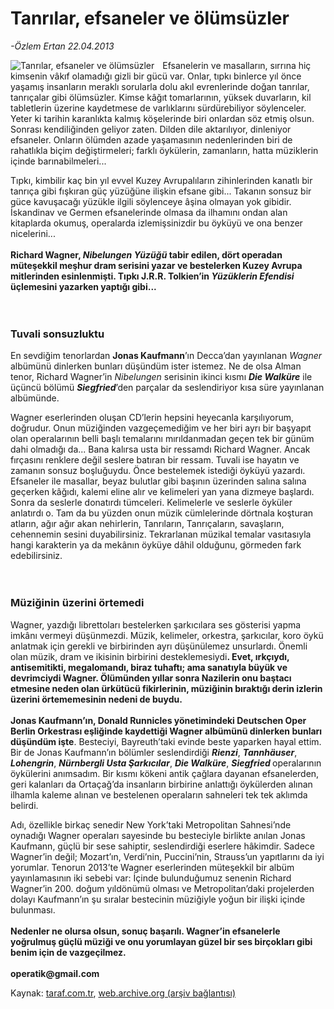 # Tanrılar, efsaneler ve ölümsüzler

*-Özlem Ertan 22.04.2013*

<div class="yazi"><img align="left" alt="Tanrılar, efsaneler ve ölümsüzler" border="0" src="http://www.taraf.com.tr/fotoraflar/makaleler/tanrilar-efsaneler-ve-olumsuzler_9509_orijinal.jpg" style="border-right-width:10px; border-color:#FFFFFF"/><p>Efsanelerin ve masalların, sırrına hiç kimsenin vâkıf olamadığı gizli bir gücü var. Onlar, tıpkı binlerce yıl önce yaşamış insanların meraklı sorularla dolu akıl evrenlerinde doğan tanrılar, tanrıçalar gibi ölümsüzler. Kimse kâğıt tomarlarının, yüksek duvarların, kil tabletlerin üzerine kaydetmese de varlıklarını sürdürebiliyor söylenceler. Yeter ki tarihin karanlıkta kalmış köşelerinde biri onlardan söz etmiş olsun. Sonrası kendiliğinden geliyor zaten. Dilden dile aktarılıyor, dinleniyor efsaneler. Onların ölümden azade yaşamasının nedenlerinden biri de rahatlıkla biçim değiştirmeleri; farklı öykülerin, zamanların, hatta müziklerin içinde barınabilmeleri... </p>
<p>Tıpkı, kimbilir kaç bin yıl evvel Kuzey Avrupalıların zihinlerinden kanatlı bir tanrıça gibi fışkıran güç yüzüğüne ilişkin efsane gibi... Takanın sonsuz bir güce kavuşacağı yüzükle ilgili söylenceye âşina olmayan yok gibidir. İskandinav ve Germen efsanelerinde olmasa da ilhamını ondan alan kitaplarda okumuş, operalarda izlemişsinizdir bu öyküyü ve ona benzer nicelerini...<br/><br/><b>Richard Wagner, <i>Nibelungen Yüzüğü</i> tabir edilen, dört operadan müteşekkil meşhur dram serisini yazar ve bestelerken Kuzey Avrupa mitlerinden esinlenmişti. Tıpkı J.R.R. Tolkien’in <i>Yüzüklerin Efendisi</i> üçlemesini yazarken yaptığı gibi... <br/><br/><br/></b></p>
<h3>Tuvali sonsuzluktu</h3>
<p>En sevdiğim tenorlardan <b>Jonas Kaufmann</b>’ın Decca’dan yayınlanan <i>Wagner </i>albümünü dinlerken bunları düşündüm ister istemez. Ne de olsa Alman tenor, Richard Wagner’in <i>Nibelungen</i> serisinin ikinci kısmı <b><i>Die Walküre</i></b> ile üçüncü bölümü <b><i>Siegfried</i></b>’den parçalar da seslendiriyor kısa süre yayınlanan albümünde. </p>
<p>Wagner eserlerinden oluşan CD’lerin hepsini heyecanla karşılıyorum, doğrudur. Onun müziğinden vazgeçemediğim ve her biri ayrı bir başyapıt olan operalarının belli başlı temalarını mırıldanmadan geçen tek bir günüm dahi olmadığı da... Bana kalırsa usta bir ressamdı Richard Wagner. Ancak fırçasını renklere değil seslere batıran bir ressam. Tuvali ise hayatın ve zamanın sonsuz boşluğuydu. Önce bestelemek istediği öyküyü yazardı. Efsaneler ile masallar, beyaz bulutlar gibi başının üzerinden salına salına geçerken kâğıdı, kalemi eline alır ve kelimeleri yan yana dizmeye başlardı. Sonra da seslerle donatırdı tümceleri. Kelimelerle ve seslerle öyküler anlatırdı o. Tam da bu yüzden onun müzik cümlelerinde dörtnala koşturan atların, ağır ağır akan nehirlerin, Tanrıların, Tanrıçaların, savaşların, cehennemin sesini duyabilirsiniz. Tekrarlanan müzikal temalar vasıtasıyla hangi karakterin ya da mekânın öyküye dâhil olduğunu, görmeden fark edebilirsiniz.<br/><br/><br/></p>
<h3>Müziğinin üzerini örtemedi</h3>
<p>Wagner, yazdığı librettoları bestelerken şarkıcılara ses gösterisi yapma imkânı vermeyi düşünmezdi. Müzik, kelimeler, orkestra, şarkıcılar, koro öykü anlatmak için gerekli ve birbirinden ayrı düşünülemez unsurlardı. Önemli olan müzik, dram ve ikisinin birbirini desteklemesiydi<b>. Evet, ırkçıydı, antisemitikti, megalomandı, biraz tuhaftı; ama sanatıyla büyük ve devrimciydi Wagner. Ölümünden yıllar sonra Nazilerin onu baştacı etmesine neden olan ürkütücü fikirlerinin, müziğinin bıraktığı derin izlerin üzerini örtememesinin nedeni de buydu.<br/><br/></b><b>Jonas Kaufmann’ın, Donald Runnicles yönetimindeki Deutschen Oper Berlin Orkestrası eşliğinde kaydettiği Wagner albümünü dinlerken bunları düşündüm işte</b>. Besteciyi, Bayreuth’taki evinde beste yaparken hayal ettim. Bir de Jonas Kaufmann’ın bölümler seslendirdiği <b><i>Rienzi</i></b>, <b><i>Tannhäuser</i></b>, <b><i>Lohengrin</i></b>, <b><i>Nürnbergli Usta Şarkıcılar</i></b>, <b><i>Die Walküre</i></b>, <b><i>Siegfried </i></b>operalarının öykülerini anımsadım. Bir kısmı kökeni antik çağlara dayanan efsanelerden, geri kalanları da Ortaçağ’da insanların birbirine anlattığı öykülerden alınan ilhamla kaleme alınan ve bestelenen operaların sahneleri tek tek aklımda belirdi. </p>
<p>Adı, özellikle birkaç senedir New York’taki Metropolitan Sahnesi’nde oynadığı Wagner operaları sayesinde bu besteciyle birlikte anılan Jonas Kaufmann, güçlü bir sese sahiptir, seslendirdiği eserlere hâkimdir. Sadece Wagner’in değil; Mozart’ın, Verdi’nin, Puccini’nin, Strauss’un yapıtlarını da iyi yorumlar. Tenorun 2013’te Wagner eserlerinden müteşekkil bir albüm yayınlamasının iki sebebi var: İçinde bulunduğumuz senenin Richard Wagner’in 200. doğum yıldönümü olması ve Metropolitan’daki projelerden dolayı Kaufmann’ın şu sıralar bestecinin müziğiyle yoğun bir ilişki içinde bulunması.<br/><br/><b>Nedenler ne olursa olsun, sonuç başarılı. Wagner’in efsanelerle yoğrulmuş güçlü müziği ve onu yorumlayan güzel bir ses birçokları gibi benim için de vazgeçilmez.<br/><br/></b><b>operatik@gmail.com</b></p>
</div>

Kaynak: [taraf.com.tr](http://www.taraf.com.tr/ozlem-ertan/makale-tanrilar-efsaneler-ve-olumsuzler.htm), [web.archive.org (arşiv bağlantısı)](http://web.archive.org/web/20131107095528/http://www.taraf.com.tr/ozlem-ertan/makale-tanrilar-efsaneler-ve-olumsuzler.htm)
